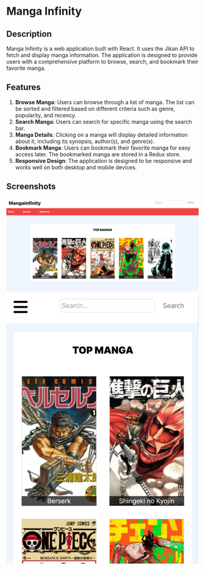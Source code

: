 # Manga Infinity

## Description
Manga Infinity is a web application built with React. It uses the Jikan API to fetch and display manga information. The application is designed to provide users with a comprehensive platform to browse, search, and bookmark their favorite manga.

## Features
1. **Browse Manga**: Users can browse through a list of manga. The list can be sorted and filtered based on different criteria such as genre, popularity, and recency.
2. **Search Manga**: Users can search for specific manga using the search bar.
3. **Manga Details**: Clicking on a manga will display detailed information about it, including its synopsis, author(s), and genre(s).
4. **Bookmark Manga**: Users can bookmark their favorite manga for easy access later. The bookmarked manga are stored in a Redux store.
5. **Responsive Design**: The application is designed to be responsive and works well on both desktop and mobile devices.

## Screenshots
![Preview desktop](./public/preview-desktop.png)
![Preview mobile](./public/preview-mobile.png)
